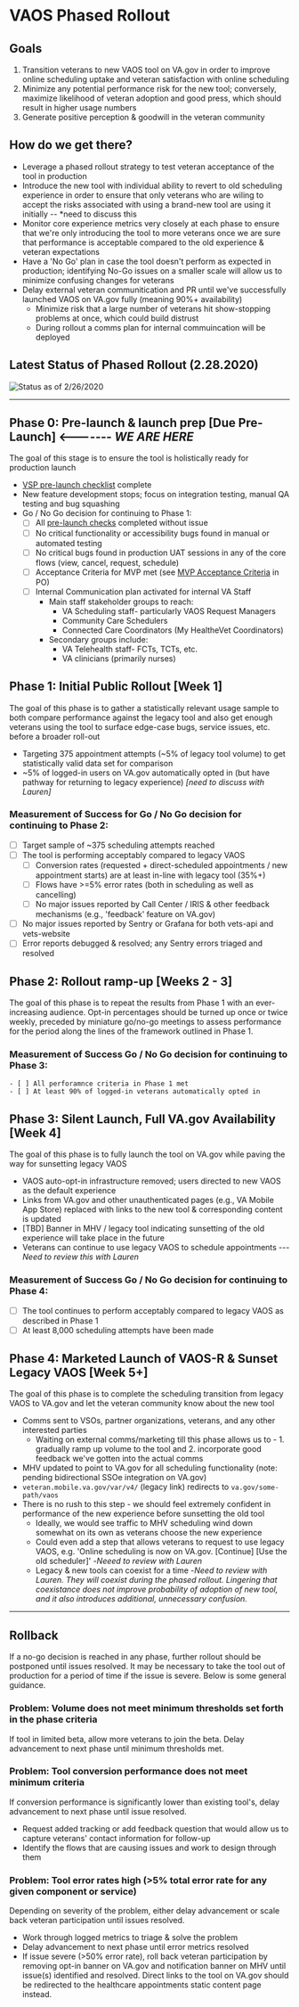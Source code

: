 # VAOS Phased Rollout

## Goals
1. Transition veterans to new VAOS tool on VA.gov in order to improve online scheduling uptake and veteran satisfaction with online scheduling
2. Minimize any potential performance risk for the new tool; conversely, maximize likelihood of veteran adoption and good press, which should result in higher usage numbers
3. Generate positive perception & goodwill in the veteran community

## How do we get there?
- Leverage a phased rollout strategy to test veteran acceptance of the tool in production
- Introduce the new tool with individual ability to revert to old scheduling experience in order to ensure that only veterans who are wiling to accept the risks associated with using a brand-new tool are using it initially -- *need to discuss this
- Monitor core experience metrics very closely at each phase to ensure that we're only introducing the tool to more veterans once we are sure that performance is acceptable compared to the old experience & veteran expectations
- Have a 'No Go' plan in case the tool doesn't perform as expected in production; identifying No-Go issues on a smaller scale will allow us to minimize confusing changes for veterans
- Delay external veteran communitication and PR until we've successfully launched VAOS on VA.gov fully (meaning 90%+ availability)
    - Minimize risk that a large number of veterans hit show-stopping problems at once, which could build distrust
    - During rollout a comms plan for internal commuincation will be deployed


## Latest Status of Phased Rollout (2.28.2020)
![Status as of 2/26/2020](https://github.com/department-of-veterans-affairs/va.gov-team/blob/master/products/health-care/appointments/va-online-scheduling/product/Timeline_2.28.20.png)


-----

## Phase 0: Pre-launch & launch prep [Due Pre-Launch] <------- *WE ARE HERE*
The goal of this stage is to ensure the tool is holistically ready for production launch
- [VSP pre-launch checklist](https://github.com/department-of-veterans-affairs/va.gov-team/blob/master/products/health-care/appointments/va-online-scheduling/product/Product%20Dev%20Checklist%20-%20VAOS%20MVP.md) complete
- New feature development stops; focus on integration testing, manual QA testing and bug squashing
- Go / No Go decision for continuing to Phase 1:
  - [ ] All [pre-launch checks](https://github.com/department-of-veterans-affairs/va.gov-team/blob/master/products/health-care/appointments/va-online-scheduling/product/Product%20Dev%20Checklist%20-%20VAOS%20MVP.md) completed without issue
  - [ ] No critical functionality or accessibility bugs found in manual or automated testing
  - [ ] No critical bugs found in production UAT sessions in any of the core flows (view, cancel, request, schedule)
  - [ ] Acceptance Criteria for MVP met (see [MVP Acceptance Criteria](https://github.com/department-of-veterans-affairs/va.gov-team/blob/master/products/health-care/appointments/README.md#acceptance-criteria) in PO)
  - [ ] Internal Communication plan activated for internal VA Staff
    - Main staff stakeholder groups to reach: 
        - VA Scheduling staff- particularly VAOS Request Managers
        - Community Care Schedulers
        - Connected Care Coordinators (My HealtheVet Coordinators)
    - Secondary groups include:
        - VA Telehealth staff- FCTs, TCTs, etc.
        - VA clinicians (primarily nurses)

## Phase 1: Initial Public Rollout [Week 1]
The goal of this phase is to gather a statistically relevant usage sample to both compare performance against the legacy tool and also get enough veterans using the tool to surface edge-case bugs, service issues, etc. before a broader roll-out
- Targeting 375 appointment attempts (~5% of legacy tool volume) to get statistically valid data set for comparison
- ~5% of logged-in users on VA.gov automatically opted in (but have pathway for returning to legacy experience) *[need to discuss with Lauren]*

### Measurement of Success for Go / No Go decision for continuing to Phase 2:
  - [ ] Target sample of ~375 scheduling attempts reached
  - [ ] The tool is performing acceptably compared to legacy VAOS
    - [ ] Conversion rates (requested + direct-scheduled appointments / new appointment starts) are at least in-line with legacy tool (35%+)
    - [ ] Flows have >=5% error rates (both in scheduling as well as cancelling)
    - [ ] No major issues reported by Call Center / IRIS & other feedback mechanisms (e.g., 'feedback' feature on VA.gov)
  - [ ] No major issues reported by Sentry or Grafana for both vets-api and vets-website
  - [ ] Error reports debugged & resolved; any Sentry errors triaged and resolved
  
 ## Phase 2: Rollout ramp-up [Weeks 2 - 3]
The goal of this phase is to repeat the results from Phase 1 with an ever-increasing audience. Opt-in percentages should be turned up once or twice weekly, preceded by miniature go/no-go meetings to assess performance for the period along the lines of the framework outlined in Phase 1.

### Measurement of Success Go / No Go decision for continuing to Phase 3:
    - [ ] All perforamnce criteria in Phase 1 met
    - [ ] At least 90% of logged-in veterans automatically opted in

## Phase 3: Silent Launch, Full VA.gov Availability [Week 4]
The goal of this phase is to fully launch the tool on VA.gov while paving the way for sunsetting legacy VAOS
- VAOS auto-opt-in infrastructure removed; users directed to new VAOS as the default experience
- Links from VA.gov and other unauthenticated pages (e.g., VA Mobile App Store) replaced with links to the new tool & corresponding content is updated
- [TBD] Banner in MHV / legacy tool indicating sunsetting of the old experience will take place in the future
- Veterans can continue to use legacy VAOS to schedule appointments ---*Need to review this with Lauren*

### Measurement of Success Go / No Go decision for continuing to Phase 4:
  - [ ] The tool continues to perform acceptably compared to legacy VAOS as described in Phase 1
  - [ ] At least 8,000 scheduling attempts have been made

## Phase 4: Marketed Launch of VAOS-R & Sunset Legacy VAOS [Week 5+]
The goal of this phase is to complete the scheduling transition from legacy VAOS to VA.gov and let the veteran community know about the new tool
- Comms sent to VSOs, partner organizations, veterans, and any other interested parties
  - Waiting on external comms/marketing till this phase allows us to - 1. gradually ramp up volume to the tool and 2. incorporate  good feedback we've gotten into the actual comms
- MHV updated to point to VA.gov for all scheduling functionality (note: pending bidirectional SSOe integration on VA.gov)
- `veteran.mobile.va.gov/var/v4/` (legacy link) redirects to `va.gov/some-path/vaos`
- There is no rush to this step - we should feel extremely confident in performance of the new experience before sunsetting the old tool
  - Ideally, we would see traffic to MHV scheduling wind down somewhat on its own as veterans choose the new experience
  - Could even add a step that allows veterans to request to use legacy VAOS, e.g. 'Online scheduling is now on VA.gov. [Continue] [Use the old scheduler]' -*Neeed to review with Lauren*
  - Legacy & new tools can coexist for a time -*Need to review with Lauren. They will coexist during the phased rollout. Lingering that coexistance does not improve probability of adoption of new tool, and it also introduces additional, unnecessary confusion.*
  
-----

## Rollback
If a no-go decision is reached in any phase, further rollout should be postponed until issues resolved. It may be necessary to take the tool out of production for a period of time if the issue is severe. Below is some general guidance.

### Problem: Volume does not meet minimum thresholds set forth in the phase criteria
If tool in limited beta, allow more veterans to join the beta. Delay advancement to next phase until minimum thresholds met.

### Problem: Tool conversion performance does not meet minimum criteria
If conversion performance is significantly lower than existing tool's, delay advancement to next phase until issue resolved.
- Request added tracking or add feedback question that would allow us to capture veterans' contact information for follow-up
- Identify the flows that are causing issues and work to design through them

### Problem: Tool error rates high (>5% total error rate for any given component or service)
Depending on severity of the problem, either delay advancement or scale back veteran participation until issues resolved.
- Work through logged metrics to triage & solve the problem
- Delay advancement to next phase until error metrics resolved
- If issue severe (>50% error rate), roll back veteran participation by removing opt-in banner on VA.gov and notification banner on MHV until issue(s) identified and resolved. Direct links to the tool on VA.gov should be redirected to the healthcare appointments static content page instead.
